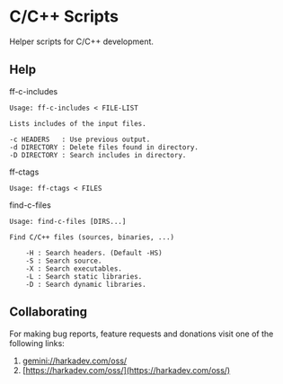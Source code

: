 # C/C++ Scripts

Helper scripts for C/C++ development.

## Help

ff-c-includes

    Usage: ff-c-includes < FILE-LIST
    
    Lists includes of the input files.
    
    -c HEADERS   : Use previous output.
    -d DIRECTORY : Delete files found in directory.
    -D DIRECTORY : Search includes in directory.

ff-ctags

    Usage: ff-ctags < FILES

find-c-files

    Usage: find-c-files [DIRS...]
    
    Find C/C++ files (sources, binaries, ...)
    
        -H : Search headers. (Default -HS)
        -S : Search source.
        -X : Search executables.
        -L : Search static libraries.
        -D : Search dynamic libraries.

## Collaborating

For making bug reports, feature requests and donations visit
one of the following links:

1. [gemini://harkadev.com/oss/](gemini://harkadev.com/oss/)
2. [https://harkadev.com/oss/](https://harkadev.com/oss/)
